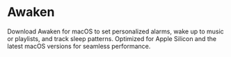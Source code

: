 # Awaken
Download Awaken for macOS to set personalized alarms, wake up to music or playlists, and track sleep patterns. Optimized for Apple Silicon and the latest macOS versions for seamless performance.
